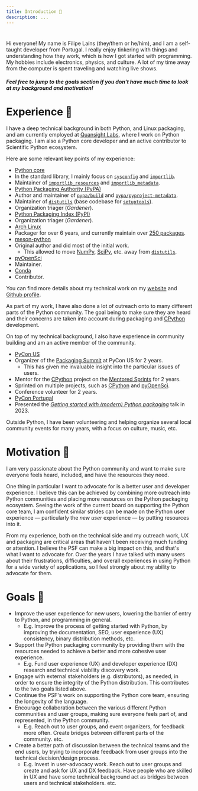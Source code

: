```yaml
---
title: Introduction 👋
description: ...
---
```


# 


Hi everyone! My name is Filipe Laíns (they/them or he/him), and I am a self\-taught developer from Portugal. I really enjoy tinkering with things and understanding how they work, which is how I got started with programming. My hobbies include electronics, physics, and culture. A lot of my time away from the computer is spent traveling and watching live shows.


##### Feel free to jump to the goals section if you don't have much time to look at my background and motivation!


# Experience 🐍


I have a deep technical background in both Python, and Linux packaging, and am currently employed at [Quansight Labs](https://labs.quansight.org/), where I work on Python packaging. I am also a Python core developer and an active contributor to Scientific Python ecosystem.


Here are some relevant key points of my experience:


* [Python core](https://github.com/python/cpython)
* In the standard library, I mainly focus on [`sysconfig`](https://docs.python.org/3/library/sysconfig.html) and [`importlib`](https://docs.python.org/3/library/importlib.html).
* Maintainer of [`importlib_resources`](https://github.com/python/importlib_resources) and [`importlib_metadata`](https://github.com/python/importlib_metadata).
* [Python Packaging Authority (PyPA)](https://github.com/pypa)
* Author and maintainer of [`pypa/build`](https://github.com/pypa/build) and [`pypa/pyproject-metadata`](https://github.com/pypa/pyproject-metadata).
* Maintainer of [`distutils`](https://github.com/pypa/distutils) (base codebase for [`setuptools`](https://github.com/pypa/setuptools)).
* Organization triager (*Gardener*).
* [Python Packaging Index (PyPI)](https://pypi.org)
* Organization triager (*Gardener*).
* [Arch Linux](https://archlinux.org)
* Packager for over 6 years, and currently maintain over [250 packages](https://archlinux.org/packages/?sort=&q=&maintainer=FFY00&flagged=).
* [meson\-python](https://github.com/mesonbuild/meson-python)
* Original author and did most of the initial work.
	+ This allowed to move [NumPy](https://numpy.org/), [SciPy](https://scipy.org/), etc. away from [`distutils`](https://docs.python.org/3.11/library/distutils.html).
* [pyOpenSci](https://www.pyopensci.org)
* Maintainer.
* [Conda](https://github.com/conda/conda)
* Contributor.


You can find more details about my technical work on my [website](https://ffy00.github.io/) and [Github profile](https://github.com/FFY00).


As part of my work, I have also done a lot of outreach onto to many different parts of the Python community. The goal being to make sure they are heard and their concerns are taken into account during packaging and [CPython](https://github.com/python/cpython) development.


On top of my technical background, I also have experience in community building and am an active member of the community.


* [PyCon US](https://us.pycon.org)
* Organizer of the [Packaging Summit](https://us.pycon.org/2024/events/packaging-summit/) at PyCon US for 2 years.
	+ This has given me invaluable insight into the particular issues of users.
* Mentor for the [CPython](https://github.com/python/cpython) project on the [Mentored Sprints](https://us.pycon.org/2024/events/mentored-sprints/) for 2 years.
* Sprinted on multiple projects, such as [CPython](https://github.com/python/cpython) and [pyOpenSci](https://www.pyopensci.org).
* Conference volunteer for 2 years.
* [PyCon Portugal](https://pycon.pt)
* Presented the [*Getting started with (modern) Python packaging*](https://2023.pycon.pt/talks/schedule/schedule/pycon-pt-2023/talk/UVAQW3/index.html) talk in 2023\.


Outside Python, I have been volunteering and helping organize several local community events for many years, with a focus on culture, music, etc.


# Motivation 💭


I am very passionate about the Python community and want to make sure everyone feels heard, included, and have the resources they need.


One thing in particular I want to advocate for is a better user and developer experience. I believe this can be achieved by combining more outreach into Python communities and placing more resources on the Python packaging ecosystem. Seeing the work of the current board on supporting the Python core team, I am confident similar strides can be made on the Python user experience — particularly the *new user* experience — by putting resources into it.


From my experience, both on the technical side and my outreach work, UX and packaging are critical areas that haven't been receiving much funding or attention. I believe the PSF can make a big impact on this, and that's what I want to advocate for. Over the years I have talked with many users about their frustrations, difficulties, and overall experiences in using Python for a wide variety of applications, so I feel strongly about my ability to advocate for them.


# Goals 🎯


* Improve the user experience for new users, lowering the barrier of entry to Python, and programming in general.
	+ E.g. Improve the process of getting started with Python, by improving the documentation, SEO, user experience (UX) consistency, binary distribution methods, etc.
* Support the Python packaging community by providing them with the resources needed to achieve a better and more cohesive user experience.
	+ E.g. Fund user experience (UX) and developer experience (DX) research and technical viability discovery work.
* Engage with external stakeholders (e.g. distributors), as needed, in order to ensure the integrity of the Python distribution. This contributes to the two goals listed above.
* Continue the PSF's work on supporting the Python core team, ensuring the longevity of the language.
* Encourage collaboration between the various different Python communities and user groups, making sure everyone feels part of, and represented, in the Python community.
	+ E.g. Reach out to user groups, and event organizers, for feedback more often. Create bridges between different parts of the community. etc.
* Create a better path of discussion between the technical teams and the end users, by trying to incorporate feedback from user groups into the technical decision/design process.
	+ E.g. Invest in user\-advocacy work. Reach out to user groups and create and ask for UX and DX feedback. Have people who are skilled in UX and have some technical background act as bridges between users and technical stakeholders. etc.


